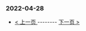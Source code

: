 ### 2022-04-28 
 

- [ < 上一页 ](https://github.com/able8/weibo-hot-record/blob/master/2022-04-27.md) -------- [ 下一页 > ](https://github.com/able8/weibo-hot-record/blob/master/2022-04-29.md)